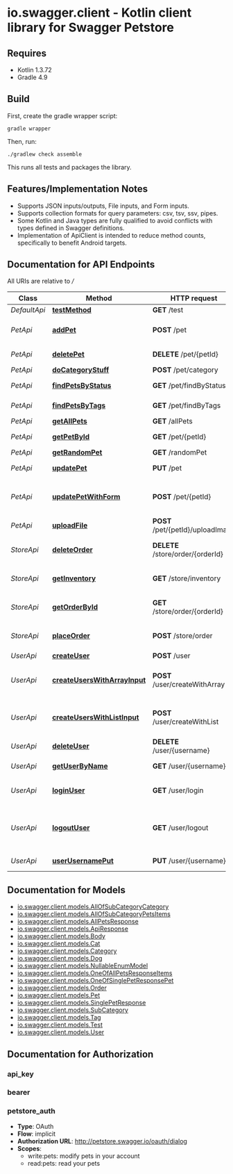 # io.swagger.client - Kotlin client library for Swagger Petstore

## Requires

* Kotlin 1.3.72
* Gradle 4.9

## Build

First, create the gradle wrapper script:

```
gradle wrapper
```

Then, run:

```
./gradlew check assemble
```

This runs all tests and packages the library.

## Features/Implementation Notes

* Supports JSON inputs/outputs, File inputs, and Form inputs.
* Supports collection formats for query parameters: csv, tsv, ssv, pipes.
* Some Kotlin and Java types are fully qualified to avoid conflicts with types defined in Swagger definitions.
* Implementation of ApiClient is intended to reduce method counts, specifically to benefit Android targets.

<a name="documentation-for-api-endpoints"></a>
## Documentation for API Endpoints

All URIs are relative to */*

Class | Method | HTTP request | Description
------------ | ------------- | ------------- | -------------
*DefaultApi* | [**testMethod**](docs/DefaultApi.md#testmethod) | **GET** /test | 
*PetApi* | [**addPet**](docs/PetApi.md#addpet) | **POST** /pet | Add a new pet to the store
*PetApi* | [**deletePet**](docs/PetApi.md#deletepet) | **DELETE** /pet/{petId} | Deletes a pet
*PetApi* | [**doCategoryStuff**](docs/PetApi.md#docategorystuff) | **POST** /pet/category | 
*PetApi* | [**findPetsByStatus**](docs/PetApi.md#findpetsbystatus) | **GET** /pet/findByStatus | Finds Pets by status
*PetApi* | [**findPetsByTags**](docs/PetApi.md#findpetsbytags) | **GET** /pet/findByTags | Finds Pets by tags
*PetApi* | [**getAllPets**](docs/PetApi.md#getallpets) | **GET** /allPets | 
*PetApi* | [**getPetById**](docs/PetApi.md#getpetbyid) | **GET** /pet/{petId} | Find pet by ID
*PetApi* | [**getRandomPet**](docs/PetApi.md#getrandompet) | **GET** /randomPet | 
*PetApi* | [**updatePet**](docs/PetApi.md#updatepet) | **PUT** /pet | Update an existing pet
*PetApi* | [**updatePetWithForm**](docs/PetApi.md#updatepetwithform) | **POST** /pet/{petId} | Updates a pet in the store with form data
*PetApi* | [**uploadFile**](docs/PetApi.md#uploadfile) | **POST** /pet/{petId}/uploadImage | uploads an image
*StoreApi* | [**deleteOrder**](docs/StoreApi.md#deleteorder) | **DELETE** /store/order/{orderId} | Delete purchase order by ID
*StoreApi* | [**getInventory**](docs/StoreApi.md#getinventory) | **GET** /store/inventory | Returns pet inventories by status
*StoreApi* | [**getOrderById**](docs/StoreApi.md#getorderbyid) | **GET** /store/order/{orderId} | Find purchase order by ID
*StoreApi* | [**placeOrder**](docs/StoreApi.md#placeorder) | **POST** /store/order | Place an order for a pet
*UserApi* | [**createUser**](docs/UserApi.md#createuser) | **POST** /user | Create user
*UserApi* | [**createUsersWithArrayInput**](docs/UserApi.md#createuserswitharrayinput) | **POST** /user/createWithArray | Creates list of users with given input array
*UserApi* | [**createUsersWithListInput**](docs/UserApi.md#createuserswithlistinput) | **POST** /user/createWithList | Creates list of users with given input array
*UserApi* | [**deleteUser**](docs/UserApi.md#deleteuser) | **DELETE** /user/{username} | Delete user
*UserApi* | [**getUserByName**](docs/UserApi.md#getuserbyname) | **GET** /user/{username} | Get user by user name
*UserApi* | [**loginUser**](docs/UserApi.md#loginuser) | **GET** /user/login | Logs user into the system
*UserApi* | [**logoutUser**](docs/UserApi.md#logoutuser) | **GET** /user/logout | Logs out current logged in user session
*UserApi* | [**userUsernamePut**](docs/UserApi.md#userusernameput) | **PUT** /user/{username} | Updated user

<a name="documentation-for-models"></a>
## Documentation for Models

 - [io.swagger.client.models.AllOfSubCategoryCategory](docs/AllOfSubCategoryCategory.md)
 - [io.swagger.client.models.AllOfSubCategoryPetsItems](docs/AllOfSubCategoryPetsItems.md)
 - [io.swagger.client.models.AllPetsResponse](docs/AllPetsResponse.md)
 - [io.swagger.client.models.ApiResponse](docs/ApiResponse.md)
 - [io.swagger.client.models.Body](docs/Body.md)
 - [io.swagger.client.models.Cat](docs/Cat.md)
 - [io.swagger.client.models.Category](docs/Category.md)
 - [io.swagger.client.models.Dog](docs/Dog.md)
 - [io.swagger.client.models.NullableEnumModel](docs/NullableEnumModel.md)
 - [io.swagger.client.models.OneOfAllPetsResponseItems](docs/OneOfAllPetsResponseItems.md)
 - [io.swagger.client.models.OneOfSinglePetResponsePet](docs/OneOfSinglePetResponsePet.md)
 - [io.swagger.client.models.Order](docs/Order.md)
 - [io.swagger.client.models.Pet](docs/Pet.md)
 - [io.swagger.client.models.SinglePetResponse](docs/SinglePetResponse.md)
 - [io.swagger.client.models.SubCategory](docs/SubCategory.md)
 - [io.swagger.client.models.Tag](docs/Tag.md)
 - [io.swagger.client.models.Test](docs/Test.md)
 - [io.swagger.client.models.User](docs/User.md)

<a name="documentation-for-authorization"></a>
## Documentation for Authorization

<a name="api_key"></a>
### api_key


<a name="bearer"></a>
### bearer


<a name="petstore_auth"></a>
### petstore_auth

- **Type**: OAuth
- **Flow**: implicit
- **Authorization URL**: http://petstore.swagger.io/oauth/dialog
- **Scopes**: 
  - write:pets: modify pets in your account
  - read:pets: read your pets

